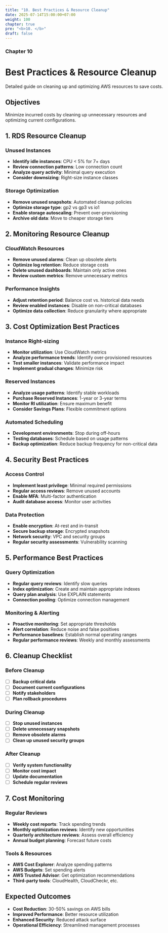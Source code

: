```yaml
---
title: "10. Best Practices & Resource Cleanup"
date: 2025-07-14T15:00:00+07:00
weight: 100
chapter: true
pre: "<b>10. </b>"
draft: false
---
```


### Chapter 10

# Best Practices & Resource Cleanup

Detailed guide on cleaning up and optimizing AWS resources to save costs.

## Objectives

Minimize incurred costs by cleaning up unnecessary resources and optimizing current configurations.

## 1. RDS Resource Cleanup

### Unused Instances
- **Identify idle instances**: CPU < 5% for 7+ days
- **Review connection patterns**: Low connection count
- **Analyze query activity**: Minimal query execution
- **Consider downsizing**: Right-size instance classes

### Storage Optimization
- **Remove unused snapshots**: Automated cleanup policies
- **Optimize storage type**: gp2 vs gp3 vs io1
- **Enable storage autoscaling**: Prevent over-provisioning
- **Archive old data**: Move to cheaper storage tiers

## 2. Monitoring Resource Cleanup

### CloudWatch Resources
- **Remove unused alarms**: Clean up obsolete alerts
- **Optimize log retention**: Reduce storage costs
- **Delete unused dashboards**: Maintain only active ones
- **Review custom metrics**: Remove unnecessary metrics

### Performance Insights
- **Adjust retention period**: Balance cost vs. historical data needs
- **Review enabled instances**: Disable on non-critical databases
- **Optimize data collection**: Reduce granularity where appropriate

## 3. Cost Optimization Best Practices

### Instance Right-sizing
- **Monitor utilization**: Use CloudWatch metrics
- **Analyze performance trends**: Identify over-provisioned resources
- **Test smaller instances**: Validate performance impact
- **Implement gradual changes**: Minimize risk

### Reserved Instances
- **Analyze usage patterns**: Identify stable workloads
- **Purchase Reserved Instances**: 1-year or 3-year terms
- **Monitor RI utilization**: Ensure maximum benefit
- **Consider Savings Plans**: Flexible commitment options

### Automated Scheduling
- **Development environments**: Stop during off-hours
- **Testing databases**: Schedule based on usage patterns
- **Backup optimization**: Reduce backup frequency for non-critical data

## 4. Security Best Practices

### Access Control
- **Implement least privilege**: Minimal required permissions
- **Regular access reviews**: Remove unused accounts
- **Enable MFA**: Multi-factor authentication
- **Audit database access**: Monitor user activities

### Data Protection
- **Enable encryption**: At-rest and in-transit
- **Secure backup storage**: Encrypted snapshots
- **Network security**: VPC and security groups
- **Regular security assessments**: Vulnerability scanning

## 5. Performance Best Practices

### Query Optimization
- **Regular query reviews**: Identify slow queries
- **Index optimization**: Create and maintain appropriate indexes
- **Query plan analysis**: Use EXPLAIN statements
- **Connection pooling**: Optimize connection management

### Monitoring & Alerting
- **Proactive monitoring**: Set appropriate thresholds
- **Alert correlation**: Reduce noise and false positives
- **Performance baselines**: Establish normal operating ranges
- **Regular performance reviews**: Weekly and monthly assessments

## 6. Cleanup Checklist

### Before Cleanup
- [ ] **Backup critical data**
- [ ] **Document current configurations**
- [ ] **Notify stakeholders**
- [ ] **Plan rollback procedures**

### During Cleanup
- [ ] **Stop unused instances**
- [ ] **Delete unnecessary snapshots**
- [ ] **Remove obsolete alarms**
- [ ] **Clean up unused security groups**

### After Cleanup
- [ ] **Verify system functionality**
- [ ] **Monitor cost impact**
- [ ] **Update documentation**
- [ ] **Schedule regular reviews**

## 7. Cost Monitoring

### Regular Reviews
- **Weekly cost reports**: Track spending trends
- **Monthly optimization reviews**: Identify new opportunities
- **Quarterly architecture reviews**: Assess overall efficiency
- **Annual budget planning**: Forecast future costs

### Tools & Resources
- **AWS Cost Explorer**: Analyze spending patterns
- **AWS Budgets**: Set spending alerts
- **AWS Trusted Advisor**: Get optimization recommendations
- **Third-party tools**: CloudHealth, CloudCheckr, etc.

## Expected Outcomes

- **Cost Reduction**: 30-50% savings on AWS bills
- **Improved Performance**: Better resource utilization
- **Enhanced Security**: Reduced attack surface
- **Operational Efficiency**: Streamlined management processes
